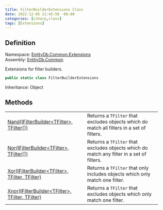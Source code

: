 ```yaml
---
title: FilterBuilderExtensions Class
date: 2022-12-05 21:45:58 -08:00
categories: [csharp,class]
tags: [Extensions]
---
```


## Definition
Namespace: <a href='/posts/csharp.namespace.entitydb.common.extensions/'>EntityDb.Common.Extensions</a><br />
Assembly: <a href='/posts/csharp.assembly.entitydb.common/'>EntityDb.Common</a><br />

Extensions for filter builders.

```cs
public static class FilterBuilderExtensions
```
Inheritance: Object
## Methods
<table><tr><td><!--/posts/csharp.notimplemented.entitydb.common.extensions.filterbuilderextensions.nand/--><a href='#'>Nand(IFilterBuilder&lt;TFilter&gt;, TFilter[])</a></td><td>
Returns a <code class='language-plaintext highlighter-rouge'>TFilter</code> that excludes objects which do match all filters in a set of filters.
</td></tr><tr><td><!--/posts/csharp.notimplemented.entitydb.common.extensions.filterbuilderextensions.nor/--><a href='#'>Nor(IFilterBuilder&lt;TFilter&gt;, TFilter[])</a></td><td>
Returns a <code class='language-plaintext highlighter-rouge'>TFilter</code> that excludes objects which do match any filter in a set of filters.
</td></tr><tr><td><!--/posts/csharp.notimplemented.entitydb.common.extensions.filterbuilderextensions.xor/--><a href='#'>Xor(IFilterBuilder&lt;TFilter&gt;, TFilter, TFilter)</a></td><td>
Returns a <code class='language-plaintext highlighter-rouge'>TFilter</code> that only includes objects which only match one filter.
</td></tr><tr><td><!--/posts/csharp.notimplemented.entitydb.common.extensions.filterbuilderextensions.xnor/--><a href='#'>Xnor(IFilterBuilder&lt;TFilter&gt;, TFilter, TFilter)</a></td><td>
Returns a <code class='language-plaintext highlighter-rouge'>TFilter</code> that excludes objects which only match one filter.
</td></tr></table>
